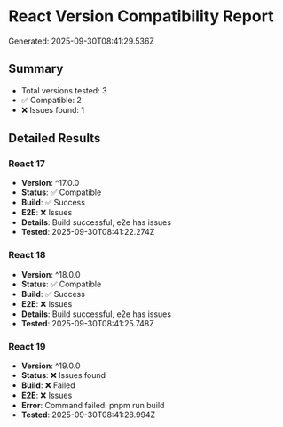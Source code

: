# React Version Compatibility Report

Generated: 2025-09-30T08:41:29.536Z

## Summary

- Total versions tested: 3
- ✅ Compatible: 2
- ❌ Issues found: 1

## Detailed Results

### React 17

- **Version**: ^17.0.0
- **Status**: ✅ Compatible
- **Build**: ✅ Success
- **E2E**: ❌ Issues
- **Details**: Build successful, e2e has issues
- **Tested**: 2025-09-30T08:41:22.274Z

### React 18

- **Version**: ^18.0.0
- **Status**: ✅ Compatible
- **Build**: ✅ Success
- **E2E**: ❌ Issues
- **Details**: Build successful, e2e has issues
- **Tested**: 2025-09-30T08:41:25.748Z

### React 19

- **Version**: ^19.0.0
- **Status**: ❌ Issues found
- **Build**: ❌ Failed
- **E2E**: ❌ Issues
- **Error**: Command failed: pnpm run build
- **Tested**: 2025-09-30T08:41:28.994Z
